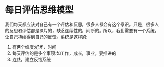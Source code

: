 # 每日评估思维模型

我们每天都应该对自己有一个评估和反思，很多人都会有这个意识。只是，很多人的反思和评估都是碎片的，缺乏连续性的，间断的。所以，我们需要有一个系统，让自己持续得到自己的反馈。系统是这样的:

1. 有两个维度:好坏，时间
2. 每天评估的是多个事项:如工作，成长，事业，要推进的
3. 连线，建立反馈系统
